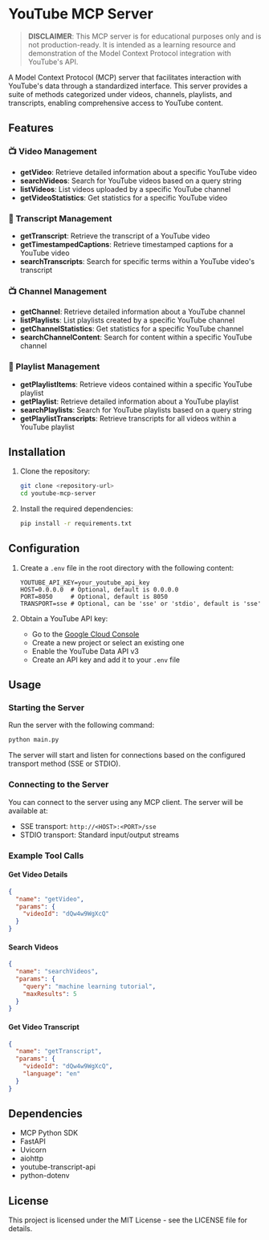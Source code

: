 # YouTube MCP Server

> **DISCLAIMER**: This MCP server is for educational purposes only and is not production-ready. It is intended as a learning resource and demonstration of the Model Context Protocol integration with YouTube's API.

A Model Context Protocol (MCP) server that facilitates interaction with YouTube's data through a standardized interface. This server provides a suite of methods categorized under videos, channels, playlists, and transcripts, enabling comprehensive access to YouTube content.

## Features

### 📺 Video Management
- **getVideo**: Retrieve detailed information about a specific YouTube video
- **searchVideos**: Search for YouTube videos based on a query string
- **listVideos**: List videos uploaded by a specific YouTube channel
- **getVideoStatistics**: Get statistics for a specific YouTube video

### 📄 Transcript Management
- **getTranscript**: Retrieve the transcript of a YouTube video
- **getTimestampedCaptions**: Retrieve timestamped captions for a YouTube video
- **searchTranscripts**: Search for specific terms within a YouTube video's transcript

### 📺 Channel Management
- **getChannel**: Retrieve detailed information about a YouTube channel
- **listPlaylists**: List playlists created by a specific YouTube channel
- **getChannelStatistics**: Get statistics for a specific YouTube channel
- **searchChannelContent**: Search for content within a specific YouTube channel

### 📂 Playlist Management
- **getPlaylistItems**: Retrieve videos contained within a specific YouTube playlist
- **getPlaylist**: Retrieve detailed information about a YouTube playlist
- **searchPlaylists**: Search for YouTube playlists based on a query string
- **getPlaylistTranscripts**: Retrieve transcripts for all videos within a YouTube playlist

## Installation

1. Clone the repository:
   ```bash
   git clone <repository-url>
   cd youtube-mcp-server
   ```

2. Install the required dependencies:
   ```bash
   pip install -r requirements.txt
   ```

## Configuration

1. Create a `.env` file in the root directory with the following content:
   ```
   YOUTUBE_API_KEY=your_youtube_api_key
   HOST=0.0.0.0  # Optional, default is 0.0.0.0
   PORT=8050     # Optional, default is 8050
   TRANSPORT=sse # Optional, can be 'sse' or 'stdio', default is 'sse'
   ```

2. Obtain a YouTube API key:
   - Go to the [Google Cloud Console](https://console.cloud.google.com/)
   - Create a new project or select an existing one
   - Enable the YouTube Data API v3
   - Create an API key and add it to your `.env` file

## Usage

### Starting the Server

Run the server with the following command:

```bash
python main.py
```

The server will start and listen for connections based on the configured transport method (SSE or STDIO).

### Connecting to the Server

You can connect to the server using any MCP client. The server will be available at:

- SSE transport: `http://<HOST>:<PORT>/sse`
- STDIO transport: Standard input/output streams

### Example Tool Calls

#### Get Video Details

```json
{
  "name": "getVideo",
  "params": {
    "videoId": "dQw4w9WgXcQ"
  }
}
```

#### Search Videos

```json
{
  "name": "searchVideos",
  "params": {
    "query": "machine learning tutorial",
    "maxResults": 5
  }
}
```

#### Get Video Transcript

```json
{
  "name": "getTranscript",
  "params": {
    "videoId": "dQw4w9WgXcQ",
    "language": "en"
  }
}
```

## Dependencies

- MCP Python SDK
- FastAPI
- Uvicorn
- aiohttp
- youtube-transcript-api
- python-dotenv

## License

This project is licensed under the MIT License - see the LICENSE file for details.